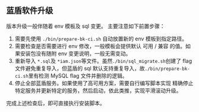 ## 蓝盾软件升级

版本升级一般伴随着 env 模板及 sql 变更。
主要注意如下前置步骤：
1. 需要先使用 `./bin/prepare-bk-ci.sh` 自动放置新的 env 模板到指定路径。
2. 需要检查是否需要进行 env 修改，一般模板会提供默认 可用 / 兼容 的值。如果安装包没有随附 env 变更说明，一般无需变动。
3. 重新导入 `*.sql`及 `*iam.json`等文件。虽然`./bin/sql_migrate.sh`创建了 flag 文件避免重复导入，但蓝盾的 sql 默认支持重复导入，故`./bin/prepare-bk-ci.sh`里有检测 MySQL flag 文件并删除的逻辑。
4. 停止全部蓝盾服务。如果使用了高可用方案，需要自行编写脚本实现 精确停止特定服务并更新特定的服务，然后启动，依此类推，实现平滑滚动升级。

完成上述检查后，即可直接执行安装脚本。
